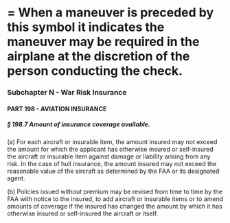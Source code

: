 
# = When a maneuver is preceded by this symbol it indicates the maneuver may be required in the airplane at the discretion of the person conducting the check.
### Subchapter N - War Risk Insurance
#### PART 198 - AVIATION INSURANCE
##### § 198.7 Amount of insurance coverage available.

(a) For each aircraft or insurable item, the amount insured may not exceed the amount for which the applicant has otherwise insured or self-insured the aircraft or insurable item against damage or liability arising from any risk. In the case of hull insurance, the amount insured may not exceed the reasonable value of the aircraft as determined by the FAA or its designated agent.

(b) Policies issued without premium may be revised from time to time by the FAA with notice to the insured, to add aircraft or insurable items or to amend amounts of coverage if the insured has changed the amount by which it has otherwise insured or self-insured the aircraft or itself.
